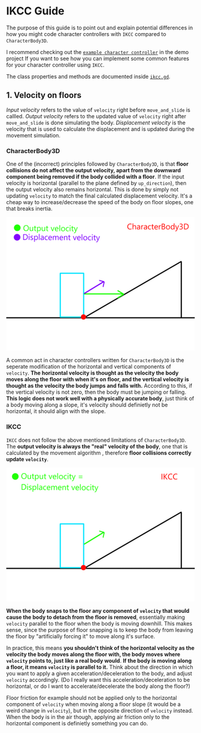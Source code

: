 # IKCC Guide

The purpose of this guide is to point out and explain potential differences in how you might code character controllers with `IKCC` compared to `CharacterBody3D`.

I recommend checking out the [`example character controller`][xpl] in the demo project If you want to see how you can implement some common features for your character controller using `IKCC`.

The class properties and methods are documented inside [`ikcc.gd`][spt].

## 1. Velocity on floors

*Input velocity* refers to the value of `velocity` right before `move_and_slide` is callled.
*Output velocity* refers to the updated value of `velocity` right after `move_and_slide` is done simulating the body.
*Displacement velocity* is the velocity that is used to calculate the displacement and is updated during the movement simulation.

### CharacterBody3D

One of the (incorrect) principles followed by `CharacterBody3D`, is that **floor collisions do not affect the output velocity, apart from the downward component being removed if the body collided with a floor**. If the input velocity is horizontal (parallel to the plane defined by `up_direction`), then the output velocity also remains horizontal. This is done by simply not updating `velocity` to match the final calculated displacement velocity. It's a cheap way to increase/decrease the speed of the body on floor slopes, one that breaks inertia.

<p align="center">
    <img alt="slope1" src="slope1.png">
</p>

A common act in character controllers written for `CharacterBody3D` is the seperate modification of the horizontal and vertical components of `velocity`. **The horizontal velocity is thought as the velocity the body moves along the floor with when it's on floor, and the vertical velocity is thought as the velocity the body jumps and falls with.** According to this, if the vertical velocity is not zero, then the body must be jumping or falling. **This logic does not work well with a physically accurate body**, just think of a body moving along a slope, it's velocity should definietly not be horizontal, it should align with the slope.

### IKCC

`IKCC` does not follow the above mentioned limitations of `CharacterBody3D`. The **output velocity is always the "real" velocity of the body**, one that is calculated by the movement algorithm , therefore **floor collisions correctly update `velocity`**.

<p align="center">
    <img alt="slope2" src="slope2.png">
</p>

**When the body snaps to the floor any component of `velocity` that would cause the body to detach from the floor is removed**, essentially making `velocity` parallel to the floor when the body is moving downhill. This makes sense, since the purpose of floor snapping is to keep the body from leaving the floor by "artificially forcing it" to move along it's surface.

In practice, this means **you shouldn't think of the horizontal velocity as the velocity the body moves along the floor with, the body moves where `velocity` points to, just like a real body would**. **If the body is moving along a floor, it means `velocity` is parallel to it.** Think about the direction in which you want to apply a given acceleration/deceleration to the body, and adjust `velocity` accordingly. (Do I really want this acceleration/deceleration to be horizontal, or do I want to accelerate/decelerate the body along the floor?)

Floor friction for example should not be applied only to the horizontal component of `velocity` when moving along a floor slope (it would be a weird change in `velocity`), but in the opposite direction of `velocity` instead. When the body is in the air though, applying air friction only to the horizontal component is definietly something you can do.

[spt]: ../ikcc.gd
[xpl]: ../../entities/actor/player/player_body.gd